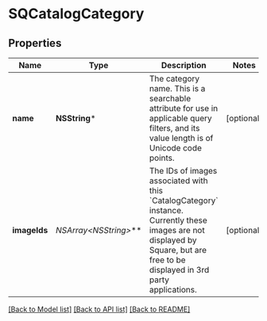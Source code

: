 # SQCatalogCategory

## Properties
Name | Type | Description | Notes
------------ | ------------- | ------------- | -------------
**name** | **NSString*** | The category name. This is a searchable attribute for use in applicable query filters, and its value length is of Unicode code points. | [optional] 
**imageIds** | **NSArray&lt;NSString*&gt;*** | The IDs of images associated with this &#x60;CatalogCategory&#x60; instance. Currently these images are not displayed by Square, but are free to be displayed in 3rd party applications. | [optional] 

[[Back to Model list]](../README.md#documentation-for-models) [[Back to API list]](../README.md#documentation-for-api-endpoints) [[Back to README]](../README.md)


